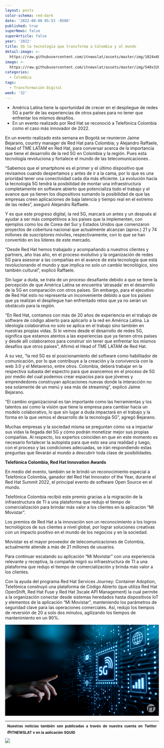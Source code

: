 ```yaml
---
layout: posts
color-schema: red-dark
date: '2022-08-08 05:53 -0500'
published: true
superNews: false
superArticle: false
year: '2022'
title: 5G la tecnología que transforma a Colombia y al mundo
detail-image: >-
  https://raw.githubusercontent.com/itnewslat/assets/master/img/1024x680/select-5g-g.jpg
image: >-
  https://raw.githubusercontent.com/itnewslat/assets/master/img/540x320/select-5g-p.jpg
categories:
  - Colombia
tags:
  - Transformación Digital
week: '32'
---
```

- América Latina  tiene la oportunidad de crecer en el despliegue de redes 5G a partir de las experiencias de otros países para no tener que enfrentar los mismos desafíos. 
- En un evento realizado por Red Hat se reconoció a Telefónica Colombia como el caso más innovador de 2022.

En un evento realizado esta semana en Bogotá se reunieron Jaime Bejarano, country manager de Red Hat para Colombia; y Alejandro Raffaele, Head of TME LATAM en Red Hat, para conversar acerca de la importancia que tiene el desarrollo de la red 5G en Colombia y la región. Pues esta tecnología revoluciona y fortalece el mundo de las telecomunicaciones . 

“Sabemos que el smartphone es el primer y el último dispositivo que revisamos cuando despertamos y antes de ir a la cama, por lo que es una prioridad tener una conectividad cada día más eficiente. La evolución hacia la tecnología 5G tendrá la posibilidad de montar una infraestructura completamente en software abierto que potencializa todo el trabajo y el avance que ya tienen los dispositivos sumando la posibilidad de que las empresas creen aplicaciones de baja latencia y tiempo real en el extremo de las redes”, aseguró Alejandro Raffaele.

Y es que este progreso digital, la red 5G,  marcará un antes y un después al ayudar a ser más competitivos a los países que la implementen, con ejemplos como los de Corea del Sur y Estados Unidos que comenzaron proyectos de cobertura nacional que actualmente alcanzan (aprox.) 21 y 74 millones de suscriptores móviles, respectivamente, con lo que se han convertido en los líderes de este mercado. 

“Desde Red Hat hemos trabajado y acompañando a nuestros clientes y partners, año tras año, en el proceso evolutivo y la organización de redes 5G para asesorar a las compañías en el avance de esta tecnología que está revolucionando el mundo y que implica no solo un cambio tecnológico, sino también cultural”, explicó Raffaele. 

Sin lugar a duda, se trata de un proceso desafiante debido a que se tiene la percepción de que América Latina se encuentra ‘atrasada’ en el desarrollo de la 5G en comparación con otros países.  Sin embargo, para el ejecutivo de Red Hat esto no representa un inconveniente debido a que los países que ya realizan el despliegue han enfrentado retos que ya no serán un obstáculo para la región. 

“En Red Hat, contamos con más de 20 años de experiencia en el trabajo de software de código abierto para aplicarlo a la red en América Latina. La ideología colaborativa no solo se aplica en el trabajo sino también en nuestras propias vidas. Si lo vemos desde el desarrollo de redes 5G, significa que estamos atentos a las experiencias que ya tienen otros países y desde allí colaboramos para construir sin tener que enfrentar los mismos desafíos que otros países”, Afirmó el Head of TME LATAM de Red Hat. 

A su vez, “la red 5G es el posicionamiento del software como habilitador de comunicación, por lo que contribuye a la creación y la convivencia con la web 3.0 y el Metaverso, entre otros. Colombia, deberá trabajar en la respectiva subasta del espectro para que avancemos en el proceso de 5G por medio del cual podemos crear espacios para que jóvenes y emprendedores construyan aplicaciones nuevas donde la interacción no sea solamente de un menú y sea más de streaming“, explicó Jaime Bejarano. 

“El cambio organizacional es tan importante como las herramientas y los talentos así como la visión que tiene la empresa para cambiar hacia un modelo colaborativo, lo que sin lugar a duda impactará en el trabajo y la forma en la que vemos el desarrollo de la tecnología 5G”, agregó Bejarano. 

Muchas empresas y la sociedad misma se preguntan cómo va a impactar sus vidas la llegada del 5G y cómo podrán monetizar mejor sus propias compañías. Al respecto, los expertos coinciden en que en este momento es necesario fortalecer la autopista para que esto sea una realidad y luego, con el proceso y las condiciones adecuadas, se irán respondiendo estas preguntas que llevarán al mundo a descubrir toda clase de posibilidades. 
 
**Telefónica Colombia, Red Hat Innovation Awards**

En medio del evento, también se le brindó un reconocimiento especial a Telefónica Colombia,  ganador del Red Hat Innovator of the Year, durante el Red Hat Summit 2022, el principal evento de software Open Source en el mundo. 

Telefónica Colombia recibió este premio gracias a la migración de la infraestructura de TI a una plataforma que redujo el tiempo de comercialización para brindar más valor a los clientes en la aplicación “Mi Movistar”. 

Los premios de Red Hat a la innovación son un reconocimiento a los logros tecnológicos de sus clientes a nivel global, por lograr soluciones creativas con un impacto positivo en el mundo de los negocios y en la sociedad. 

Movistar es el mayor proveedor de telecomunicaciones de Colombia, actualmente atiende a más de 21 millones de usuarios. 

Para continuar escalando su aplicación “Mi Movistar” con una experiencia relevante y receptiva, la compañía migró su infraestructura de TI a una plataforma que redujo el tiempo de comercialización y brinda más valor a los clientes.

Con la ayuda del programa Red Hat Services Journey: Container Adoption, Telefónica construyó una plataforma de Código Abierto (que utiliza Red Hat OpenShift, Red Hat Fuse y Red Hat 3scale API Management) la cual permite a la organización conectar desde sistemas heredados hasta dispositivos IoT y elementos de la aplicación “Mi Movistar”, manteniendo los parámetros de seguridad clave para las operaciones comerciales. Así, redujo los tiempos de reversión de 20 a solo dos minutos, agilizando los tiempos de mantenimiento en un 90%. 

![](https://raw.githubusercontent.com/itnewslat/assets/master/img/540x320/select-5g-p.jpg)

<table style="height: 42px;" width="569">
<tbody>
<tr>
<td style="text-align: justify;"><sub><strong>Nuestras noticias también son publicadas a través de nuestra cuenta en Twitter <a href="https://twitter.com/itnewslat?lang=es">@ITNEWSLAT</a> y en la aplicación <a href="https://squidapp.co/en/">SQUID</a></strong></sub></td>
</tr>
</tbody>
</table>

<img src="https://tracker.metricool.com/c3po.jpg?hash=56f88a41e39ab42c063cc51676587a04"/>